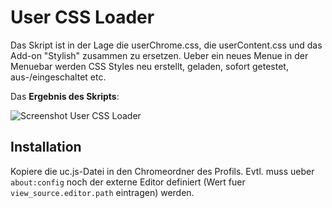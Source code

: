 # User CSS Loader
Das Skript ist in der Lage die userChrome.css, die userContent.css und das Add-on "Stylish" zusammen zu ersetzen. 
Ueber ein neues Menue in der Menuebar werden CSS Styles neu erstellt, geladen, sofort getestet, aus-/eingeschaltet etc.

Das **Ergebnis des Skripts**:

![Screenshot User CSS Loader](https://github.com/ardiman/userChrome.js/raw/master/usercssloader/scr_usercssloader.png)

## Installation
Kopiere die uc.js-Datei in den Chromeordner des Profils. 
Evtl. muss ueber `about:config` noch der externe Editor definiert (Wert fuer `view_source.editor.path` eintragen) werden.

